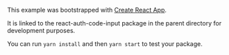 This example was bootstrapped with [Create React App](https://github.com/facebook/create-react-app).

It is linked to the react-auth-code-input package in the parent directory for development purposes.

You can run `yarn install` and then `yarn start` to test your package.
